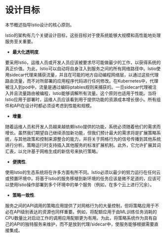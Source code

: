 # 设计目标

本节概述指导Istio设计的核心原则。

Istio的架构有几个关键设计目标，这些目标对于使系统能够大规模和高性能地处理服务至关重要。

- **最大化透明度**.

要采用Istio，运维人员或开发人员应该被要求尽可能做最少的工作，以获得系统的真正价值。为此，Istio可以自动将自身注入到服务之间的所有网络路径中。Istio使用sidecar代理来捕获流量，并且在可能的地方自动编程网络层，以通过这些代理路由流量，而不对所部署的应用程序代码进行任何修改。在Kubernetes中，代理被注入到pod中，流量是通过编码iptables规则来捕获的。一旦sidecar代理被注入并且流量路由被编程，Istio能够调解所有流量。这个原则也适用于性能。当将Istio应用于部署时，运维人员应该看到用于提供功能的资源成本增长很小。所有组件和API在设计时都必须设考虑到性能和规模。

- **增量**.

随着运维人员和开发人员越来越依赖Istio提供的功能，系统必须随着他们的需求而增长。虽然我们期望自己继续添加新功能，但我们预计最大的需求将是扩展策略系统，与其他政策和控制来源整合的能力，并将关于网格行为的信号传播到其他系统进行分析。策略运行时支持插入其他服务的标准扩展机制。此外，它允许扩展其词汇表，以允许基于网格生成的新信号来执行策略。

- **便携性**.

使用Istio的生态系统将在许多方面有所不同。Istio必须以最少的努力运行在任何云或预置环境中。将基于Istio的服务移植到新环境的任务应该是微不足道的，应该可以使用Istio操作部署到多个环境中的单个服务（例如，在多个云上进行冗余）。

- **策略一致性**.

服务之间的API调用的策略应用提供了对网格行为的大量控制，但将策略应用于不必在API级别表达的资源也同样重要。例如，将配额应用于由ML训练任务消耗的CPU数量比对启动工作的调用应用配额更为有用。为此，将策略系统作为具有自己的API的独特服务来维护，而不是放到代理/sidecar中，使服务能够根据需要直接集成。
